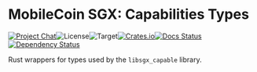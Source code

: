 # MobileCoin SGX: Capabilities Types

[![Project Chat][chat-image]][chat-link]<!--
-->![License][license-image]<!--
-->![Target][target-image]<!--
-->[![Crates.io][crate-image]][crate-link]<!--
-->[![Docs Status][docs-image]][docs-link]<!--
-->[![Dependency Status][deps-image]][deps-link]

Rust wrappers for types used by the `libsgx_capable` library.

[chat-image]: https://img.shields.io/discord/844353360348971068?style=flat-square
[chat-link]: https://mobilecoin.chat
[license-image]: https://img.shields.io/crates/l/mc-sgx-capable-types?style=flat-square
[target-image]: https://img.shields.io/badge/target-any-brightgreen?style=flat-square
[crate-image]: https://img.shields.io/crates/v/mc-sgx-capable-types.svg?style=flat-square
[crate-link]: https://crates.io/crates/mc-sgx-capable-types
[docs-image]: https://img.shields.io/docsrs/mc-sgx-capable-types?style=flat-square
[docs-link]: https://docs.rs/crate/mc-sgx-capable-types
[deps-image]: https://deps.rs/crate/mc-sgx-capable-types/0.4.2/status.svg?style=flat-square
[deps-link]: https://deps.rs/crate/mc-sgx-capable-types/0.4.2

